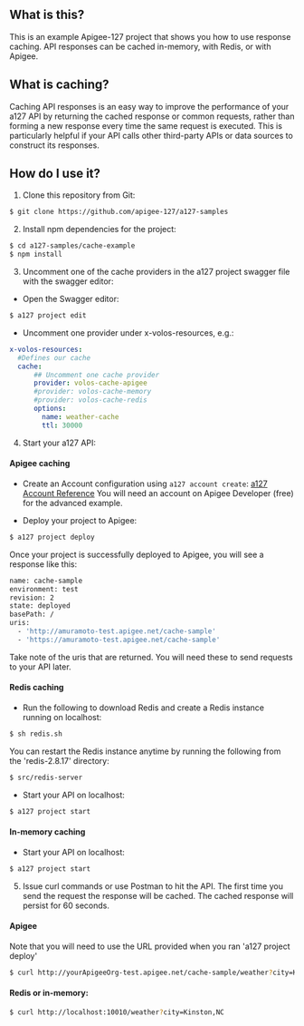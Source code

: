 ## What is this?

This is an example Apigee-127 project that shows you how to use response caching. API responses can be cached in-memory, with Redis, or with Apigee.

## What is caching?

Caching API responses is an easy way to improve the performance of your a127 API by returning the cached response or common requests, rather than forming a new response every time the same request is executed. This is particularly helpful if your API calls other third-party APIs or data sources to construct its responses.

## How do I use it?

1) Clone this repository from Git: 

```bash 
$ git clone https://github.com/apigee-127/a127-samples
```

2) Install npm dependencies for the project:

```bash
$ cd a127-samples/cache-example
$ npm install
```

3) Uncomment one of the cache providers in the a127 project swagger file with the swagger editor:

- Open the Swagger editor:
```bash
$ a127 project edit
```
- Uncomment one provider under x-volos-resources, e.g.:

```yaml
x-volos-resources:
  #Defines our cache
  cache:
      ## Uncomment one cache provider
      provider: volos-cache-apigee
      #provider: volos-cache-memory
      #provider: volos-cache-redis
      options:
        name: weather-cache
        ttl: 30000
```

4) Start your a127 API:

#### Apigee caching

- Create an Account configuration using `a127 account create`: [a127 Account Reference](https://github.com/apigee-127/a127-documentation/wiki/Apigee-127-command-line-reference#a127-account)
You will need an account on Apigee Developer (free) for the advanced example.

- Deploy your project to Apigee:

```bash
$ a127 project deploy
```

Once your project is successfully deployed to Apigee, you will see a response like this:

```bash
name: cache-sample
environment: test
revision: 2
state: deployed
basePath: /
uris:
  - 'http://amuramoto-test.apigee.net/cache-sample'
  - 'https://amuramoto-test.apigee.net/cache-sample'
```

Take note of the uris that are returned. You will need these to send requests to your API later.

#### Redis caching

- Run the following to download Redis and create a Redis instance running on localhost:

```bash
$ sh redis.sh
``` 

You can restart the Redis instance anytime by running the following from the 'redis-2.8.17' directory:
```bash
$ src/redis-server
```

- Start your API on localhost:

```bash
$ a127 project start
```

#### In-memory caching

- Start your API on localhost:

```bash
$ a127 project start
```

5) Issue curl commands or use Postman to hit the API. The first time you send the request the response will be cached. The cached response will persist for 60 seconds.

#### Apigee

Note that you will need to use the URL provided when you ran 'a127 project deploy'

```bash
$ curl http://yourApigeeOrg-test.apigee.net/cache-sample/weather?city=Kinston,NC
```

#### Redis or in-memory:
```bash
$ curl http://localhost:10010/weather?city=Kinston,NC
```